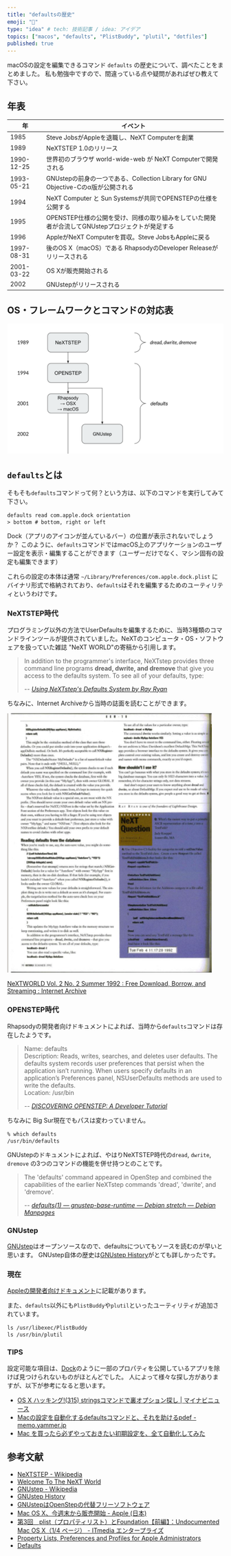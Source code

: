 ```yaml
---
title: "defaultsの歴史"
emoji: "🔖"
type: "idea" # tech: 技術記事 / idea: アイデア
topics: ["macos", "defaults", "PlistBuddy", "plutil", "dotfiles"]
published: true
---
```


macOSの設定を編集できるコマンド `defaults` の歴史について、調べたことをまとめました。
私も勉強中ですので、間違っている点や疑問があればぜひ教えて下さい。

## 年表

| 年 | イベント |
| --- | --- |
| 1985 | Steve JobsがAppleを退職し、NeXT Computerを創業 |
| 1989 | NeXTSTEP 1.0のリリース |
| 1990-12-25 | 世界初のブラウザ world-wide-web が NeXT Computerで開発される |
| 1993-05-21 | GNUstepの前身の一つである、Collection Library for GNU Objective-Cのα版が公開される |
| 1994 | NeXT Computer と Sun Systemsが共同でOPENSTEPの仕様を公開する |
| 1995 | OPENSTEP仕様の公開を受け、同様の取り組みをしていた開発者が合流してGNUstepプロジェクトが発足する |
| 1996 | AppleがNeXT Computerを買収。Steve JobsもAppleに戻る |
| 1997-08-31 | 後のOS X（macOS）である RhapsodyのDeveloper Releaseがリリースされる |
| 2001-03-22 | OS Xが販売開始される |
| 2002 | GNUstepがリリースされる |

## OS・フレームワークとコマンドの対応表

![](/images/2012-12-26-defaults-history.png)

## `defaults`とは

そもそも`defaults`コマンドって何？という方は、以下のコマンドを実行してみて下さい。

```shell
defaults read com.apple.dock orientation
> bottom # bottom, right or left
```

Dock（アプリのアイコンが並んているバー）の位置が表示されないでしょうか？
このように、`defaults`コマンドではmacOS上のアプリケーションのユーザー設定を表示・編集することができます（ユーザーだけでなく、マシン固有の設定も編集できます）

これらの設定の本体は通常 `~/Library/Preferences/com.apple.dock.plist` にバイナリ形式で格納されており、`defaults`はそれを編集するためのユーティリティというわけです。

### NeXTSTEP時代

プログラミング以外の方法でUserDefaultsを編集するために、当時3種類のコマンドラインツールが提供されていました。NeXTのコンピュータ・OS・ソフトウェアを扱っていた雑誌 "NeXT WORLD"の寄稿から引用します。

> In addition to the programmer's interface, NeXTstep provides three command line programs **dread, dwrite, and dremove** that give you access to the defaults system. To see all of your defaults, type:
> 
> -- <cite>[Using NeXTstep's Defaults System by Ray Ryan](http://www.nextcomputers.org/NeXTfiles/Articles/NeXTWORLD/92.2/92.2.Summer.HowToU4.html)</cite>

ちなみに、Internet Archiveから当時の誌面を読むことができます。

![](/images/2012-12-26-internet-archive-next-world.png)

[NeXTWORLD Vol\. 2 No\. 2 Summer 1992 : Free Download, Borrow, and Streaming : Internet Archive](https://archive.org/details/NeXTWORLDVol.2No.2Summer1992/page/n95/mode/2up)


### OPENSTEP時代

Rhapsodyの開発者向けドキュメントによれば、当時から`defaults`コマンドは存在したようです。

> Name: defaults  
> Description: Reads, writes, searches, and deletes user defaults. The defaults system records user preferences that persist when the application isn’t running. When users specify defaults in an application’s Preferences panel, NSUserDefaults methods are used to write the defaults.  
> Location: /usr/bin
> 
> -- <cite>[DISCOVERING OPENSTEP: A Developer Tutorial](http://www.nextcomputers.org/NeXTfiles/Software/OPENSTEP/Info/discovering.pdf)</cite>

ちなみに Big Sur現在でもパスは変わっていません。

```shell
% which defaults
/usr/bin/defaults
```

GNUstepのドキュメントによれば、やはりNeXTSTEP時代の`dread`, `dwrite`, `dremove` の3つのコマンドの機能を併せ持つとのことです。

> The 'defaults' command appeared in OpenStep and combined the capabilities of the earlier NeXTstep commands 'dread', 'dwrite', and 'dremove'.
> 
> -- <cite>[defaults\(1\) — gnustep\-base\-runtime — Debian stretch — Debian Manpages](https://manpages.debian.org/stretch/gnustep-base-runtime/defaults.1.en.html)</cite>

### GNUstep

[GNUstep](https://github.com/gnustep/)はオープンソースなので、defaultsについてもソースを読むのが早いと思います。
GNUstep自体の歴史は[GNUstep History](http://gnustep.made-it.com/Guides/History.html)がとても詳しかったです。

### 現在

[Appleの開発者向けドキュメント](https://developer.apple.com/library/archive/documentation/Cocoa/Conceptual/UserDefaults/AboutPreferenceDomains/AboutPreferenceDomains.html)に記載があります。

また、`defaults`以外にも`PlistBuddy`や`plutil`といったユーティリティが追加されています。

```shell
ls /usr/libexec/PlistBuddy
ls /usr/bin/plutil
```

### TIPS

設定可能な項目は、[Dock](https://developer.apple.com/documentation/devicemanagement/dock)のように一部のプロパティを公開しているアプリを除けば見つけられないものがほとんどでした。
人によって様々な探し方がありますが、以下が参考になると思います。

- [OS X ハッキング\!\(315\) stringsコマンドで裏オプション探し \| マイナビニュース](https://news.mynavi.jp/article/osx-315/)
- [Macの設定を自動化するdefaultsコマンドと、それを助けるpdef \- memo\.yammer\.jp](https://memo.yammer.jp/posts/pdef)
- [Mac を買ったら必ずやっておきたい初期設定を、全て自動化してみた](https://zenn.dev/ulwlu/articles/1c3a1da12887ed)

## 参考文献

- [NeXTSTEP \- Wikipedia](https://en.wikipedia.org/wiki/NeXTSTEP)
- [Welcome To The NeXT World](http://www.nextcomputers.org/)
- [GNUstep \- Wikipedia](https://en.wikipedia.org/wiki/GNUstep)
- [GNUstep History](http://gnustep.made-it.com/Guides/History.html)
- [GNUstepはOpenStepの代替フリーソフトウェア](https://www.codereading.com/nb/gnustep.html)
- [Mac OS X、今週末から販売開始 \- Apple \(日本\)](https://www.apple.com/jp/newsroom/2001/03/21Mac-OS-X-Hits-Stores-This-Weekend/)
- [第3回　plist（プロパティリスト）とFoundation【前編】：Undocumented Mac OS X（1/4 ページ） \- ITmedia エンタープライズ](https://www.itmedia.co.jp/enterprise/articles/0705/14/news013.html)
- [Property Lists, Preferences and Profiles for Apple Administrators](https://books.apple.com/us/book/property-lists-preferences-and-profiles-for-apple/id1213903756)
- [Defaults](https://developer.apple.com/library/archive/documentation/Cocoa/Conceptual/UserDefaults/AboutPreferenceDomains/AboutPreferenceDomains.html)